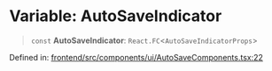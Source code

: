 # Variable: AutoSaveIndicator

> `const` **AutoSaveIndicator**: `React.FC`\<`AutoSaveIndicatorProps`\>

Defined in: [frontend/src/components/ui/AutoSaveComponents.tsx:22](https://github.com/lsendel/sass/blob/ca8b2b87627589617e0de57047e1f50d53e78078/frontend/src/components/ui/AutoSaveComponents.tsx#L22)
